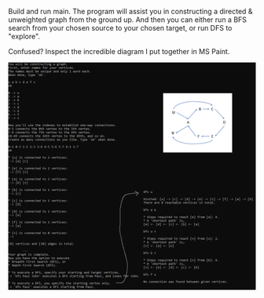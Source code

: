 Build and run main.
The program will assist you in constructing a directed & unweighted graph from the ground up.
And then you can either run a BFS search from your chosen source to your chosen target, or run DFS to "explore".

Confused? Inspect the incredible diagram I put together in MS Paint.

![High quality diagram](demo.png)
